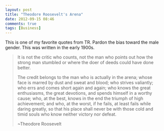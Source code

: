 ```yaml
---
layout: post
title: "Theodore Roosevelt's Arena"
date: 2012-09-15 08:46
comments: true
tags: [Business]
---
```


This is one of my favorite quotes from TR. Pardon the bias toward the male gender. This was written in the early 1900s.

<blockquote>
<p>It is not the critic who counts, not the man who points out how the strong man stumbled or where the doer of deeds could have done better.</p>

<p>The credit belongs to the man who is actually in the arena; whose face is marred by dust and sweat and blood; who strives valiantly; who errs and comes short again and again; who knows the great enthusiasms, the great devotions, and spends himself in a worthy cause; who, at the best, knows in the end the triumph of high achievement; and who, at the worst, if he fails, at least fails while daring greatly, so that his place shall never be with those cold and timid souls who know neither victory nor defeat.</p>

~Theodore Roosevelt
</blockquote>
